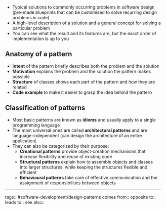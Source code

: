 - Typical solutions to commonly occurring problems in software design (pre-made blueprints that can be customised to solve recurring design problems in code)
- A high-level description of a solution and a general concept for solving a particular problem
- You can see what the result and its features are, but the exact order of implementation is up to you

## Anatomy of a pattern

- **Intent** of the pattern briefly describes both the problem and the solution
- **Motivation** explains the problem and the solution the pattern makes possible
- **Structure** of classes shows each part of the pattern and how they are related
- **Code example** to make it easier to grasp the idea behind the pattern

## Classification of patterns

- Most basic patterns are known as **idioms** and usually apply to a single programming language
- The most universal ones are called **architectural patterns** and are language-independent (can design the architecture of an entire application)
- They can also be categorised by their purpose:
  - **Creational patterns** provide object-creation mechanisms that increase flexibility and reuse of existing code
  - **Structural patterns** explain how to assemble objects and classes into larger structures, while keeping the structures flexible and efficient
  - **Behavioural patterns** take care of effective communication and the assignment of responsibilities between objects

---

tags:: #software-development/design-patterns
comes from::
opposite to::
leads to::
see also::
